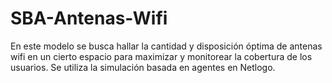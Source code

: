 # SBA-Antenas-Wifi
En este modelo se busca hallar la cantidad y disposición óptima de antenas wifi en un cierto espacio para maximizar y monitorear la cobertura de los usuarios.
Se utiliza la simulación basada en agentes en Netlogo.
